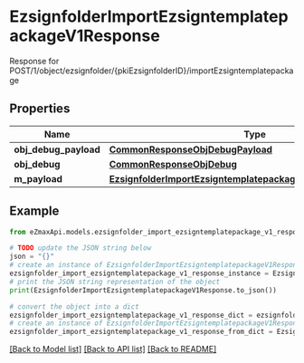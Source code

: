 # EzsignfolderImportEzsigntemplatepackageV1Response

Response for POST/1/object/ezsignfolder/{pkiEzsignfolderID}/importEzsigntemplatepackage

## Properties

Name | Type | Description | Notes
------------ | ------------- | ------------- | -------------
**obj_debug_payload** | [**CommonResponseObjDebugPayload**](CommonResponseObjDebugPayload.md) |  | 
**obj_debug** | [**CommonResponseObjDebug**](CommonResponseObjDebug.md) |  | [optional] 
**m_payload** | [**EzsignfolderImportEzsigntemplatepackageV1ResponseMPayload**](EzsignfolderImportEzsigntemplatepackageV1ResponseMPayload.md) |  | 

## Example

```python
from eZmaxApi.models.ezsignfolder_import_ezsigntemplatepackage_v1_response import EzsignfolderImportEzsigntemplatepackageV1Response

# TODO update the JSON string below
json = "{}"
# create an instance of EzsignfolderImportEzsigntemplatepackageV1Response from a JSON string
ezsignfolder_import_ezsigntemplatepackage_v1_response_instance = EzsignfolderImportEzsigntemplatepackageV1Response.from_json(json)
# print the JSON string representation of the object
print(EzsignfolderImportEzsigntemplatepackageV1Response.to_json())

# convert the object into a dict
ezsignfolder_import_ezsigntemplatepackage_v1_response_dict = ezsignfolder_import_ezsigntemplatepackage_v1_response_instance.to_dict()
# create an instance of EzsignfolderImportEzsigntemplatepackageV1Response from a dict
ezsignfolder_import_ezsigntemplatepackage_v1_response_from_dict = EzsignfolderImportEzsigntemplatepackageV1Response.from_dict(ezsignfolder_import_ezsigntemplatepackage_v1_response_dict)
```
[[Back to Model list]](../README.md#documentation-for-models) [[Back to API list]](../README.md#documentation-for-api-endpoints) [[Back to README]](../README.md)


